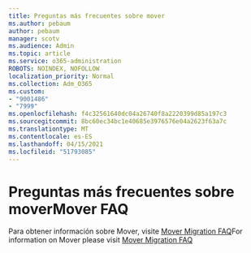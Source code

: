 ```yaml
---
title: Preguntas más frecuentes sobre mover
ms.author: pebaum
author: pebaum
manager: scotv
ms.audience: Admin
ms.topic: article
ms.service: o365-administration
ROBOTS: NOINDEX, NOFOLLOW
localization_priority: Normal
ms.collection: Adm_O365
ms.custom:
- "9001486"
- "7999"
ms.openlocfilehash: f4c32561640dc04a26740f8a2220399d85a197c3
ms.sourcegitcommit: 8bc60ec34bc1e40685e3976576e04a2623f63a7c
ms.translationtype: MT
ms.contentlocale: es-ES
ms.lasthandoff: 04/15/2021
ms.locfileid: "51793085"
---
```

# <a name="mover-faq"></a><span data-ttu-id="46775-102">Preguntas más frecuentes sobre mover</span><span class="sxs-lookup"><span data-stu-id="46775-102">Mover FAQ</span></span>

<span data-ttu-id="46775-103">Para obtener información sobre Mover, visite [Mover Migration FAQ](https://docs.microsoft.com/sharepointmigration/mover-migration-faq)</span><span class="sxs-lookup"><span data-stu-id="46775-103">For information on Mover please visit [Mover Migration FAQ](https://docs.microsoft.com/sharepointmigration/mover-migration-faq)</span></span>
